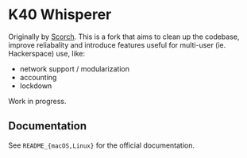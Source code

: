 K40 Whisperer
=============

Originally by [Scorch](http://scorchworks.com). This is a fork that aims to clean up the codebase, improve reliabality and introduce features useful for multi-user (ie. Hackerspace) use, like:
 - network support / modularization
 - accounting
 - lockdown

Work in progress.

Documentation
-------------

See `README_{macOS,Linux}` for the official documentation.
